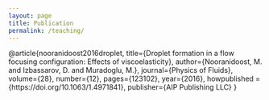 ```yaml
---
layout: page
title: Publication
permalink: /teaching/
---
```


<p><span class="citation" data-cites="article">@article</span>{nooranidoost2016droplet, title={Droplet formation in a flow focusing configuration: Effects of viscoelasticity}, author={Nooranidoost, M. and Izbassarov, D. and Muradoglu, M.}, journal={Physics of Fluids}, volume={28}, number={12}, pages={123102}, year={2016}, howpublished = {https://doi.org/10.1063/1.4971841}, publisher={AIP Publishing LLC} }</p>


